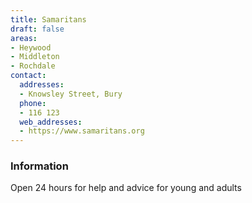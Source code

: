 ```yaml
---
title: Samaritans
draft: false
areas:
- Heywood
- Middleton
- Rochdale
contact:
  addresses:
  - Knowsley Street, Bury
  phone:
  - 116 123
  web_addresses:
  - https://www.samaritans.org
---
```


### Information
Open 24 hours for help and advice
for young and adults

